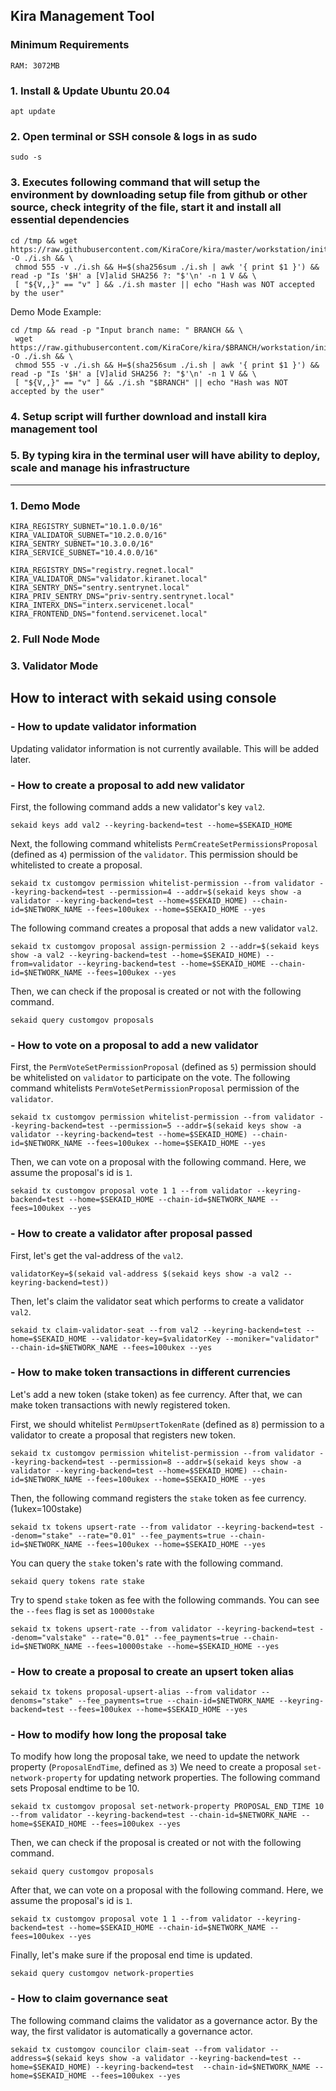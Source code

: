 ## Kira Management Tool

### Minimum Requirements

```
RAM: 3072MB
```

### 1. Install & Update Ubuntu 20.04

```
apt update
```

### 2. Open terminal or SSH console & logs in as sudo

```
sudo -s
```

### 3. Executes following command that will setup the environment by downloading setup file from github or other source, check integrity of the file, start it and install all essential dependencies

```
cd /tmp && wget https://raw.githubusercontent.com/KiraCore/kira/master/workstation/init.sh -O ./i.sh && \
 chmod 555 -v ./i.sh && H=$(sha256sum ./i.sh | awk '{ print $1 }') && read -p "Is '$H' a [V]alid SHA256 ?: "$'\n' -n 1 V && \
 [ "${V,,}" == "v" ] && ./i.sh master || echo "Hash was NOT accepted by the user"
```

Demo Mode Example:

```
cd /tmp && read -p "Input branch name: " BRANCH && \
 wget https://raw.githubusercontent.com/KiraCore/kira/$BRANCH/workstation/init.sh -O ./i.sh && \
 chmod 555 -v ./i.sh && H=$(sha256sum ./i.sh | awk '{ print $1 }') && read -p "Is '$H' a [V]alid SHA256 ?: "$'\n' -n 1 V && \
 [ "${V,,}" == "v" ] && ./i.sh "$BRANCH" || echo "Hash was NOT accepted by the user"
```

### 4. Setup script will further download and install kira management tool

### 5. By typing kira in the terminal user will have ability to deploy, scale and manage his infrastructure

---

### 1. Demo Mode

```
KIRA_REGISTRY_SUBNET="10.1.0.0/16"
KIRA_VALIDATOR_SUBNET="10.2.0.0/16"
KIRA_SENTRY_SUBNET="10.3.0.0/16"
KIRA_SERVICE_SUBNET="10.4.0.0/16"
```

```
KIRA_REGISTRY_DNS="registry.regnet.local"
KIRA_VALIDATOR_DNS="validator.kiranet.local"
KIRA_SENTRY_DNS="sentry.sentrynet.local"
KIRA_PRIV_SENTRY_DNS="priv-sentry.sentrynet.local"
KIRA_INTERX_DNS="interx.servicenet.local"
KIRA_FRONTEND_DNS="fontend.servicenet.local"
```

### 2. Full Node Mode

### 3. Validator Mode

## How to interact with sekaid using console

### - How to update validator information

Updating validator information is not currently available. This will be added later.

### - How to create a proposal to add new validator

First, the following command adds a new validator's key `val2`.

```
sekaid keys add val2 --keyring-backend=test --home=$SEKAID_HOME
```

Next, the following command whitelists `PermCreateSetPermissionsProposal` (defined as `4`) permission of the `validator`. This permission should be whitelisted to create a proposal.

```
sekaid tx customgov permission whitelist-permission --from validator --keyring-backend=test --permission=4 --addr=$(sekaid keys show -a validator --keyring-backend=test --home=$SEKAID_HOME) --chain-id=$NETWORK_NAME --fees=100ukex --home=$SEKAID_HOME --yes
```

The following command creates a proposal that adds a new validator `val2`.

```
sekaid tx customgov proposal assign-permission 2 --addr=$(sekaid keys show -a val2 --keyring-backend=test --home=$SEKAID_HOME) --from=validator --keyring-backend=test --home=$SEKAID_HOME --chain-id=$NETWORK_NAME --fees=100ukex --yes
```

Then, we can check if the proposal is created or not with the following command.

```
sekaid query customgov proposals
```

### - How to vote on a proposal to add a new validator

First, the `PermVoteSetPermissionProposal` (defined as `5`) permission should be whitelisted on `validator` to participate on the vote. The following command whitelists `PermVoteSetPermissionProposal` permission of the `validator`.

```
sekaid tx customgov permission whitelist-permission --from validator --keyring-backend=test --permission=5 --addr=$(sekaid keys show -a validator --keyring-backend=test --home=$SEKAID_HOME) --chain-id=$NETWORK_NAME --fees=100ukex --home=$SEKAID_HOME --yes
```

Then, we can vote on a proposal with the following command. Here, we assume the proposal's id is `1`.

```
sekaid tx customgov proposal vote 1 1 --from validator --keyring-backend=test --home=$SEKAID_HOME --chain-id=$NETWORK_NAME --fees=100ukex --yes
```

### - How to create a validator after proposal passed

First, let's get the val-address of the `val2`.

```
validatorKey=$(sekaid val-address $(sekaid keys show -a val2 --keyring-backend=test))
```

Then, let's claim the validator seat which performs to create a validator `val2`.

```
sekaid tx claim-validator-seat --from val2 --keyring-backend=test --home=$SEKAID_HOME --validator-key=$validatorKey --moniker="validator" --chain-id=$NETWORK_NAME --fees=100ukex --yes
```

### - How to make token transactions in different currencies

Let's add a new token (stake token) as fee currency. After that, we can make token transactions with newly registered token.

First, we should whitelist `PermUpsertTokenRate` (defined as `8`) permission to a validator to create a proposal that registers new token.

```
sekaid tx customgov permission whitelist-permission --from validator --keyring-backend=test --permission=8 --addr=$(sekaid keys show -a validator --keyring-backend=test --home=$SEKAID_HOME) --chain-id=$NETWORK_NAME --fees=100ukex --home=$SEKAID_HOME --yes
```

Then, the following command registers the `stake` token as fee currency. (1ukex=100stake)

```
sekaid tx tokens upsert-rate --from validator --keyring-backend=test --denom="stake" --rate="0.01" --fee_payments=true --chain-id=$NETWORK_NAME --fees=100ukex --home=$SEKAID_HOME --yes
```

You can query the `stake` token's rate with the following command.

```
sekaid query tokens rate stake
```

Try to spend `stake` token as fee with the following commands. You can see the `--fees` flag is set as `10000stake`

```
sekaid tx tokens upsert-rate --from validator --keyring-backend=test --denom="valstake" --rate="0.01" --fee_payments=true --chain-id=$NETWORK_NAME --fees=10000stake --home=$SEKAID_HOME --yes
```

### - How to create a proposal to create an upsert token alias

```
sekaid tx tokens proposal-upsert-alias --from validator --denoms="stake" --fee_payments=true --chain-id=$NETWORK_NAME --keyring-backend=test --fees=100ukex --home=$SEKAID_HOME --yes
```

### - How to modify how long the proposal take

To modify how long the proposal take, we need to update the network property (`ProposalEndTime`, defined as `3`)
We need to create a proposal `set-network-property` for updating network properties. The following command sets Proposal endtime to be 10.

```
sekaid tx customgov proposal set-network-property PROPOSAL_END_TIME 10 --from validator --keyring-backend=test --chain-id=$NETWORK_NAME --home=$SEKAID_HOME --fees=100ukex --yes
```

Then, we can check if the proposal is created or not with the following command.

```
sekaid query customgov proposals
```

After that, we can vote on a proposal with the following command. Here, we assume the proposal's id is `1`.

```
sekaid tx customgov proposal vote 1 1 --from validator --keyring-backend=test --home=$SEKAID_HOME --chain-id=$NETWORK_NAME --fees=100ukex --yes
```

Finally, let's make sure if the proposal end time is updated.

```
sekaid query customgov network-properties
```

### - How to claim governance seat

The following command claims the validator as a governance actor. By the way, the first validator is automatically a governance actor.

```
sekaid tx customgov councilor claim-seat --from validator --address=$(sekaid keys show -a validator --keyring-backend=test --home=$SEKAID_HOME) --keyring-backend=test  --chain-id=$NETWORK_NAME --home=$SEKAID_HOME --fees=100ukex --yes
```
